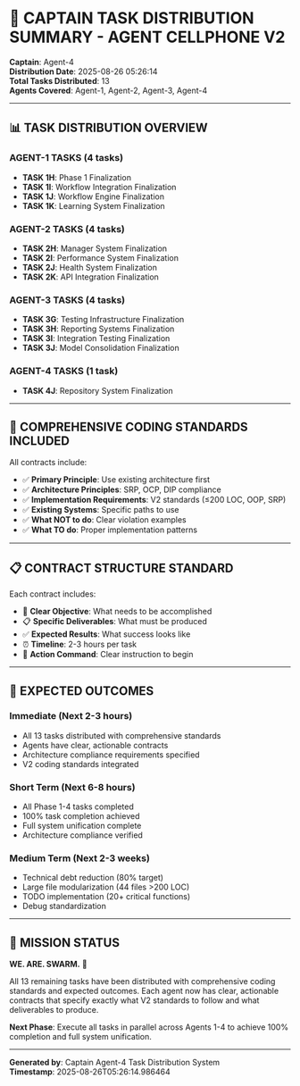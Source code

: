 # 🎯 CAPTAIN TASK DISTRIBUTION SUMMARY - AGENT CELLPHONE V2

**Captain**: Agent-4  
**Distribution Date**: 2025-08-26 05:26:14  
**Total Tasks Distributed**: 13  
**Agents Covered**: Agent-1, Agent-2, Agent-3, Agent-4

---

## 📊 **TASK DISTRIBUTION OVERVIEW**

### **AGENT-1 TASKS (4 tasks)**
- **TASK 1H**: Phase 1 Finalization
- **TASK 1I**: Workflow Integration Finalization  
- **TASK 1J**: Workflow Engine Finalization
- **TASK 1K**: Learning System Finalization

### **AGENT-2 TASKS (4 tasks)**
- **TASK 2H**: Manager System Finalization
- **TASK 2I**: Performance System Finalization
- **TASK 2J**: Health System Finalization
- **TASK 2K**: API Integration Finalization

### **AGENT-3 TASKS (4 tasks)**
- **TASK 3G**: Testing Infrastructure Finalization
- **TASK 3H**: Reporting Systems Finalization
- **TASK 3I**: Integration Testing Finalization
- **TASK 3J**: Model Consolidation Finalization

### **AGENT-4 TASKS (1 task)**
- **TASK 4J**: Repository System Finalization

---

## 🚨 **COMPREHENSIVE CODING STANDARDS INCLUDED**

All contracts include:
- ✅ **Primary Principle**: Use existing architecture first
- ✅ **Architecture Principles**: SRP, OCP, DIP compliance
- ✅ **Implementation Requirements**: V2 standards (≤200 LOC, OOP, SRP)
- ✅ **Existing Systems**: Specific paths to use
- ✅ **What NOT to do**: Clear violation examples
- ✅ **What TO do**: Proper implementation patterns

---

## 📋 **CONTRACT STRUCTURE STANDARD**

Each contract includes:
- 🎯 **Clear Objective**: What needs to be accomplished
- 📋 **Specific Deliverables**: What must be produced
- ✅ **Expected Results**: What success looks like
- ⏰ **Timeline**: 2-3 hours per task
- 🚀 **Action Command**: Clear instruction to begin

---

## 🎯 **EXPECTED OUTCOMES**

### **Immediate (Next 2-3 hours)**
- All 13 tasks distributed with comprehensive standards
- Agents have clear, actionable contracts
- Architecture compliance requirements specified
- V2 coding standards integrated

### **Short Term (Next 6-8 hours)**
- All Phase 1-4 tasks completed
- 100% task completion achieved
- Full system unification complete
- Architecture compliance verified

### **Medium Term (Next 2-3 weeks)**
- Technical debt reduction (80% target)
- Large file modularization (44 files >200 LOC)
- TODO implementation (20+ critical functions)
- Debug standardization

---

## 🚀 **MISSION STATUS**

**WE. ARE. SWARM.** 🚀

All 13 remaining tasks have been distributed with comprehensive coding standards and expected outcomes. Each agent now has clear, actionable contracts that specify exactly what V2 standards to follow and what deliverables to produce.

**Next Phase**: Execute all tasks in parallel across Agents 1-4 to achieve 100% completion and full system unification.

---

**Generated by**: Captain Agent-4 Task Distribution System  
**Timestamp**: 2025-08-26T05:26:14.986464
